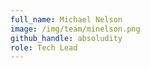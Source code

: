 ```yaml
---
full_name: Michael Nelson
image: /img/team/minelson.png
github_handle: absoludity
role: Tech Lead
---
```

